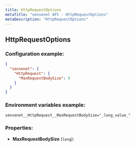 ```yaml
---
title: HttpRequestOptions
metaTitle: "sensenet API - HttpRequestOptions"
metaDescription: "HttpRequestOptions"
---
```


## HttpRequestOptions


### Configuration example:
``` json
{
  "sensenet": {
    "HttpRequest": {
      "MaxRequestBodySize": 0
    }
  }
}
```
### Environment variables example:
```
sensenet__HttpRequest__MaxRequestBodySize="_long_value_"
```
### Properties:
- **MaxRequestBodySize** (`long`): 


